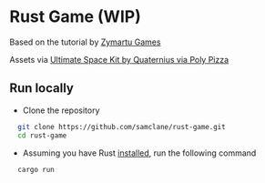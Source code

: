 # Rust Game (WIP)

Based on the tutorial by [Zymartu Games](https://www.youtube.com/watch?v=B6ZFuYYZCSY&list=PL2wAo2qwCxGDp9fzBOTy_kpUTSwM1iWWd)

Assets via [Ultimate Space Kit by Quaternius via Poly Pizza](https://poly.pizza/bundle/Ultimate-Space-Kit-YWh743lqGX)

## Run locally

- Clone the repository

```bash
  git clone https://github.com/samclane/rust-game.git
  cd rust-game
```

- Assuming you have Rust [installed](https://www.rust-lang.org/tools/install), run the following command

```bash
  cargo run
```